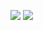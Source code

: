 <a href="https://portfolio-ebon-one-82.vercel.app/sanggeon/home" target="_blank"><img src="https://img.shields.io/badge/PORTFOLIO-000000?style=for-the-badge&logo=nextdotjs&logoColor=ffffff"/></a>
<a href="https://mark-up-mu.vercel.app/" target="_blank"><img src="https://img.shields.io/badge/MarkUp-FA6831?style=for-the-badge&logo=printables&logoColor=ffffff"/></a>